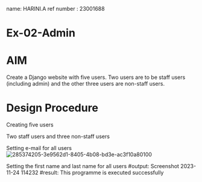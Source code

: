 name: HARINI.A ref number : 23001688
# Ex-02-Admin
# AIM
Create a Django website with five users. Two users are to be staff users (including admin) and the other three users are non-staff users.
# Design Procedure
Creating five users

Two staff users and three non-staff users

Setting e-mail for all users
![285374205-3e9562d1-8405-4b08-bd3e-ac3f10a80100](https://github.com/harinianand21/ODD2023-WT-Ex-02-Admin/assets/145742813/2e10b1d9-7565-4a6b-be2f-25b13fc70605)

Setting the first name and last name for all users #output: Screenshot 2023-11-24 114232 #result: This programme is executed successfully

